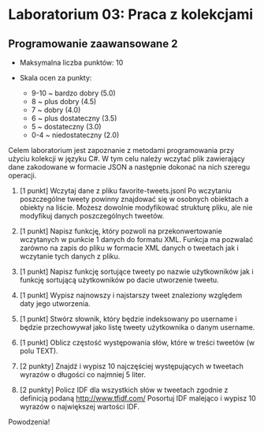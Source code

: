 # Laboratorium 03: Praca z kolekcjami
## Programowanie zaawansowane 2

- Maksymalna liczba punktów: 10

- Skala ocen za punkty:
    - 9-10 ~ bardzo dobry (5.0)
    - 8 ~ plus dobry (4.5)
    - 7 ~ dobry (4.0)
    - 6 ~ plus dostateczny (3.5)
    - 5 ~ dostateczny (3.0)
    - 0-4 ~ niedostateczny (2.0)

Celem laboratorium jest zapoznanie z metodami programowania przy użyciu kolekcji w języku C#. W tym celu należy wczytać plik zawierający dane zakodowane w formacie JSON a następnie dokonać na nich szeregu operacji.

1. [1 punkt] Wczytaj dane z pliku favorite-tweets.jsonl Po wczytaniu poszczególne tweety powinny znajdować się w osobnych obiektach a obiekty na liście.  Możesz dowolnie modyfikować strukturę pliku, ale nie modyfikuj danych poszczególnych tweetów.

2. [1 punkt] Napisz funkcję, który pozwoli na przekonwertowanie wczytanych w punkcie 1 danych do formatu XML. Funkcja ma pozwalać zarówno na zapis do pliku w formacie XML danych o tweetach jak i wczytanie tych danych z pliku.    

3. [1 punkt] Napisz funkcję sortujące tweety po nazwie użytkowników jak i funkcję sortującą użytkowników po dacie utworzenie tweetu.

4. [1 punkt] Wypisz najnowszy i najstarszy tweet znaleziony względem daty jego utworzenia.

5. [1 punkt] Stwórz słownik, który będzie indeksowany po username i będzie przechowywał jako listę tweety użytkownika o danym username.

6. [1 punkt] Oblicz częstość występowania słów, które w treści tweetów (w polu TEXT).

7. [2 punkty] Znajdź i wypisz 10 najczęściej występujących w tweetach wyrazów o długości co najmniej 5 liter.

8. [2 punkty] Policz IDF dla wszystkich słów w tweetach zgodnie z definicją podaną http://www.tfidf.com/ Posortuj IDF malejąco i wypisz 10 wyrazów o największej wartości IDF.

Powodzenia!
